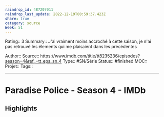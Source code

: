 ```yaml
---
raindrop_id: 487207011
raindrop_last_update: 2022-12-19T00:59:37.423Z
share: true
category: source
Week: 51
---
```


Rating:: 3
Summary:: J'ai vraiment moins accroché à cette saison, je n'ai pas retrouvé les élements qui me plaisaient dans les précédentes

Author::
Source:: https://www.imdb.com/title/tt8235236/episodes?season=4&ref_=tt_eps_sn_4
Type:: #SN/Série 
Status:: #finished 
MOC::
Projet:: 
Tags:: 

---
# Paradise Police - Season 4 - IMDb



## Highlights

